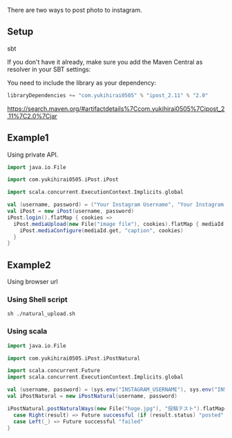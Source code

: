 There are two ways to post photo to instagram.

## Setup

sbt

If you don't have it already, make sure you add the Maven Central as resolver in your SBT settings:

You need to include the library as your dependency:

```scala
libraryDependencies += "com.yukihirai0505" % "ipost_2.11" % "2.0"
```

https://search.maven.org/#artifactdetails%7Ccom.yukihirai0505%7Cipost_2.11%7C2.0%7Cjar

## Example1

Using private API.


```scala
import java.io.File

import com.yukihirai0505.iPost.iPost

import scala.concurrent.ExecutionContext.Implicits.global

val (username, password) = ("Your Instagram Username", "Your Instagram Password")
val iPost = new iPost(username, password)
iPost.login().flatMap { cookies =>
  iPost.mediaUpload(new File("image file"), cookies).flatMap { mediaId =>
    iPost.mediaConfigure(mediaId.get, "caption", cookies)
  }
}
```

## Example2

Using browser url


### Using Shell script

```
sh ./natural_upload.sh
```

### Using scala

```scala
import java.io.File

import com.yukihirai0505.iPost.iPostNatural

import scala.concurrent.Future
import scala.concurrent.ExecutionContext.Implicits.global

val (username, password) = (sys.env("INSTAGRAM_USERNAME"), sys.env("INSTAGRAM_PASSWORD"))
val iPostNatural = new iPostNatural(username, password)

iPostNatural.postNaturalWays(new File("hoge.jpg"), "投稿テスト").flatMap {
  case Right(result) => Future successful (if (result.status) "posted" else "failed")
  case Left(_) => Future successful "failed"
}

```